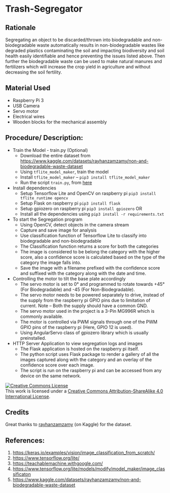 # Trash-Segregator

## Rationale

Segregating an object to be discarded/thrown into biodegradable and non-biodegradable waste automatically results in non-biodegradable wastes like degraded plastics contaminating the soil and impacting biodiversity and soil health easily identifiable and hence preventing the issues listed above. Then further the biodegradable waste can be used to make natural manures and fertilizers which will increase the crop yield in agriculture and without decreasing the soil fertility.

##	Material Used
- Raspberry Pi 3
- USB Camera
- Servo motor
- Electrical wires
- Wooden blocks for the mechanical assembly

##	Procedure/ Description:
- Train the Model - train.py (Optional)
    - Download the entire dataset from https://www.kaggle.com/datasets/rayhanzamzamy/non-and-biodegradable-waste-dataset
    - Using `tflite_model_maker`, train the model
    - Install `tflite_model_maker` – `pip3 install tflite_model_maker`
    - Run the script `train.py`, from [here](https://www.tensorflow.org/lite/models/modify/model_maker/image_classification)
- Install dependencies
    - Setup Tensorflow Lite and OpenCV on raspberry pi `pip3 install tflite_runtime opencv`
    - Setup Flask on raspberry pi `pip3 install flask`
    - Setup gpiozero on raspberry pi `pip3 install gpiozero`
    OR
    - Install all the dependencies using `pip3 install -r requirements.txt`
- To start the Segregation program
    - Using OpenCV, detect objects in the camera stream
    - Capture and save image for analysis
    - Use classification function of Tensorflow Lite to classify into biodegradable and non-biodegradable
    - The Classification function returns a score for both the categories
    - The image is considered to be belong the category with the higher score, also a confidence score is calculated based on the type of the category the image falls into.
    - Save the image with a filename prefixed with the confidence score and suffixed with the category along with the date and time.
- Controlling the motor to tilt the base plate accordingly
    - The servo motor is set to 0° and programmed to rotate towards +45° (For Biodegradable) and -45 (For Non-Biodegradable).
    - The servo motor needs to be powered separately to drive, instead of the supply from the raspberry pi GPIO pins due to limitation of current. Note – Both the supply should have a common GND.
    - The servo motor used in the project is a 3-Pin MG996R which is commonly available.
    - The motor is controlled via PWM signals through one of the PWM GPIO pins of the raspberry pi (Here, GPIO 12 is used).
    - Using AngularServo class of gpiozero library which is usually preinstalled.
- HTTP Server Application to view segregation logs and images
    - The Flask application is hosted on the raspberry pi itself.
    - The python script uses Flask package to render a gallery of all the images captured along with the category and an overlay of the confidence score over each image.
    - The script is run on the raspberry pi and can be accessed from any device on the same network.


<a rel="license" href="http://creativecommons.org/licenses/by-sa/4.0/"><img alt="Creative Commons License" style="border-width:0" src="https://i.creativecommons.org/l/by-sa/4.0/88x31.png" /></a><br />This work is licensed under a <a rel="license" href="http://creativecommons.org/licenses/by-sa/4.0/">Creative Commons Attribution-ShareAlike 4.0 International License</a>.

## Credits

Great thanks to [rayhanzamzamy](https://www.kaggle.com/datasets/rayhanzamzamy/non-and-biodegradable-waste-dataset) (on Kaggle) for the dataset.

## References: 
1.	https://keras.io/examples/vision/image_classification_from_scratch/
2.	https://www.tensorflow.org/lite/
3.	https://teachablemachine.withgoogle.com/
4.	https://www.tensorflow.org/lite/models/modify/model_maker/image_classificaton 
5.	https://www.kaggle.com/datasets/rayhanzamzamy/non-and-biodegradable-waste-dataset